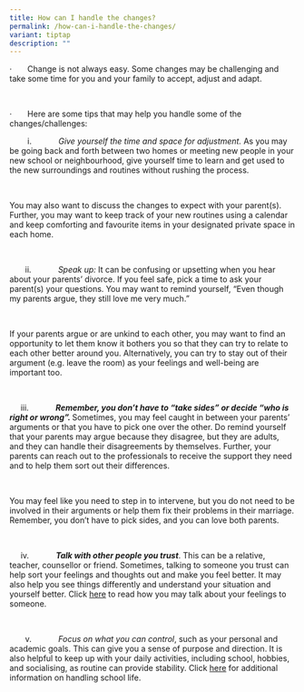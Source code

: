 ```yaml
---
title: How can I handle the changes?
permalink: /how-can-i-handle-the-changes/
variant: tiptap
description: ""
---
```

<p>·&nbsp;&nbsp;&nbsp;&nbsp;&nbsp;&nbsp; Change is not always easy. Some
changes may be challenging and take some time for you and your family to
accept, adjust and adapt.</p>
<p>&nbsp;</p>
<p>·&nbsp;&nbsp;&nbsp;&nbsp;&nbsp;&nbsp; Here are some tips that may help
you handle some of the changes/challenges:</p>
<p>&nbsp;&nbsp;&nbsp;&nbsp;&nbsp;&nbsp;&nbsp; i.&nbsp;&nbsp;&nbsp;&nbsp;&nbsp;&nbsp;&nbsp;&nbsp;&nbsp;&nbsp;&nbsp; <em>Give yourself the time and space for adjustment.</em> As
you may be going back and forth between two homes or meeting new people
in your new school or neighbourhood, give yourself time to learn and get
used to the new surroundings and routines without rushing the process.</p>
<p>&nbsp;</p>
<p>You may also want to discuss the changes to expect with your parent(s).
Further, you may want to keep track of your new routines using a calendar
and keep comforting and favourite items in your designated private space
in each home.</p>
<p>&nbsp;</p>
<p>&nbsp;&nbsp;&nbsp;&nbsp;&nbsp;&nbsp; ii.&nbsp;&nbsp;&nbsp;&nbsp;&nbsp;&nbsp;&nbsp;&nbsp;&nbsp;&nbsp;&nbsp; <em>Speak up:</em> It
can be confusing or upsetting when you hear about your parents’ divorce.
If you feel safe, pick a time to ask your parent(s) your questions. You
may want to remind yourself, “Even though my parents argue, they still
love me very much.”</p>
<p>&nbsp;</p>
<p>If your parents argue or are unkind to each other, you may want to find
an opportunity to let them know it bothers you so that they can try to
relate to each other better around you. Alternatively, you can try to stay
out of their argument (e.g. leave the room) as your feelings and well-being
are important too.</p>
<p>&nbsp;</p>
<p>&nbsp;&nbsp;&nbsp;&nbsp; iii.&nbsp;&nbsp;&nbsp;&nbsp;&nbsp;&nbsp;&nbsp;&nbsp;&nbsp;&nbsp;&nbsp; <strong><em>Remember, you don’t have to “take sides” or decide “who is right or wrong”. </em></strong>Sometimes,
you may feel caught in between your parents’ arguments or that you have
to pick one over the other. Do remind yourself that your parents may argue
because they disagree, but they are adults, and they can handle their disagreements
by themselves. Further, your parents can reach out to the professionals
to receive the support they need and to help them sort out their differences.&nbsp;</p>
<p>&nbsp;</p>
<p>You may feel like you need to step in to intervene, but you do not need
to be involved in their arguments or help them fix their problems in their
marriage. Remember, you don’t have to pick sides, and you can love both
parents.&nbsp;</p>
<p>&nbsp;</p>
<p>&nbsp;&nbsp;&nbsp;&nbsp; iv.&nbsp;&nbsp;&nbsp;&nbsp;&nbsp;&nbsp;&nbsp;&nbsp;&nbsp;&nbsp;&nbsp; <strong><em>Talk with other people you trust</em></strong>.
This can be a relative, teacher, counsellor or friend. Sometimes, talking
to someone you trust can help sort your feelings and thoughts out and make
you feel better. It may also help you see things differently and understand
your situation and yourself better.&nbsp;Click <a href="#_3c)_Talking_about" rel="noopener noreferrer nofollow" target="_blank">here</a> to read how you may talk about your
feelings to someone.</p>
<p>&nbsp;</p>
<p>&nbsp;&nbsp;&nbsp;&nbsp;&nbsp;&nbsp; v.&nbsp;&nbsp;&nbsp;&nbsp;&nbsp;&nbsp;&nbsp;&nbsp;&nbsp;&nbsp;&nbsp; <em>Focus on what you can control</em>,
such as your personal and academic goals. This can give you a sense of
purpose and direction. It is also helpful to keep up with your daily activities,
including school, hobbies, and socialising, as routine can provide stability.
Click <a href="#_Handling_school_life," rel="noopener noreferrer nofollow" target="_blank">here</a> for
additional information on handling school life.</p>